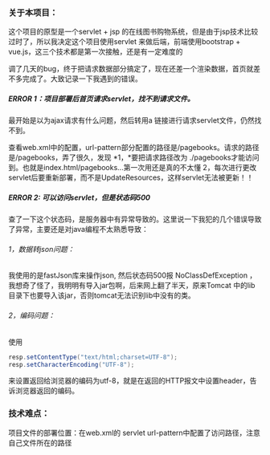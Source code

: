 ### 关于本项目：

这个项目的原型是一个servlet + jsp 的在线图书购物系统，但是由于jsp技术比较过时了，所以我决定这个项目使用servlet 来做后端，前端使用bootstrap + vue.js，这三个技术都是第一次接触，还是有一定难度的

调了几天的bug，终于把请求数据部分搞定了，现在还差一个渲染数据，首页就差不多完成了。大致记录一下我遇到的错误。

##### ERROR 1：项目部署后首页请求servlet，找不到请求文件。

最开始是以为ajax请求有什么问题，然后转用a 链接进行请求servlet文件，仍然找不到。

查看web.xml中的配置，url-pattern部分配置的路径是/pagebooks。请求的路径是/pagebooks，弄了很久，发现  *1，*要把请求路径改为 ./pagebooks才能访问到。也就是index.html/pagebooks...第一次用还是真的不太懂  2，每次进行更改servlet后要重新部署，而不是UpdateResources，这样servlet无法被更新！！

##### ERROR 2: 可以访问servlet，但是状态码500

查了一下这个状态码，是服务器中有异常导致的。这里说一下我犯的几个错误导致了异常，主要还是对java编程不太熟悉导致：

###### 1，数据转json问题：

我使用的是fastJson库来操作json, 然后状态码500报 NoClassDefException ，我想奇了怪了，我明明有导入jar包啊，后来网上翻了半天，原来Tomcat 中的lib目录下也要导入该jar，否则tomcat无法识别lib中没有的类。

###### 2，编码问题：

使用

```java
resp.setContentType("text/html;charset=UTF-8");
resp.setCharacterEncoding("UTF-8");
```

来设置返回给浏览器的编码为utf-8，就是在返回的HTTP报文中设置header，告诉浏览器返回的编码。

### 技术难点：

项目文件的部署位置：在web.xml的 servlet url-pattern中配置了访问路径，注意自己文件所在的路径